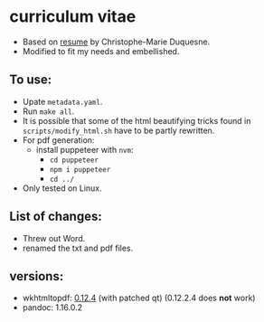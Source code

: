 # curriculum vitae

* Based on [resume](https://github.com/chmduquesne/resume) by Christophe-Marie Duquesne.
* Modified to fit my needs and embellished.

## To use:

* Upate `metadata.yaml`.
* Run `make all`.
* It is possible that some of the html beautifying tricks found in `scripts/modify_html.sh` have to be partly rewritten.
* For pdf generation:
    - install puppeteer with `nvm`:
        - `cd puppeteer`
        - `npm i puppeteer`
        - `cd ../`
* Only tested on Linux.

## List of changes:
* Threw out Word.
* renamed the txt and pdf files.

## versions:
* wkhtmltopdf: [0.12.4](https://github.com/wkhtmltopdf/wkhtmltopdf/releases/download/0.12.4/wkhtmltox-0.12.4_linux-generic-amd64.tar.xz) (with patched qt) (0.12.2.4 does **not** work)
* pandoc: 1.16.0.2

